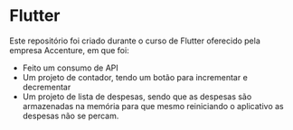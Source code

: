 # Flutter
Este repositório foi criado durante o curso de Flutter oferecido pela empresa Accenture, em que foi:

* Feito um consumo de API
* Um projeto de contador, tendo um botão para incrementar e decrementar
* Um projeto de lista de despesas, sendo que as despesas são armazenadas na memória para que mesmo reiniciando o aplicativo as despesas não se percam.
  
